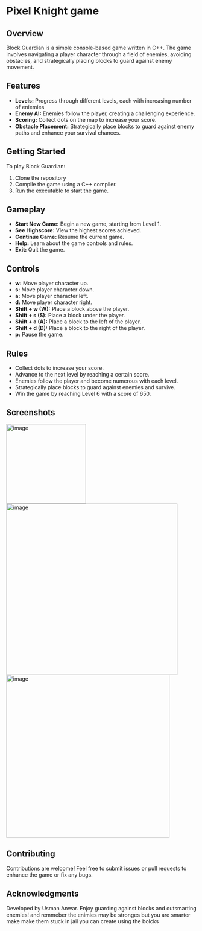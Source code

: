 # Pixel Knight game

## Overview

Block Guardian is a simple console-based game written in C++. The game involves navigating a player character through a field of enemies, avoiding obstacles, and strategically placing blocks to guard against enemy movement.

## Features

- **Levels:** Progress through different levels, each with increasing number of eniemies 
- **Enemy AI:** Enemies follow the player, creating a challenging experience. 
- **Scoring:** Collect dots on the map to increase your score.
- **Obstacle Placement:** Strategically place blocks to guard against enemy paths and enhance your survival chances.

## Getting Started

To play Block Guardian:

1. Clone the repository
2. Compile the game using a C++ compiler.
3. Run the executable to start the game.

## Gameplay

- **Start New Game:** Begin a new game, starting from Level 1.
- **See Highscore:** View the highest scores achieved.
- **Continue Game:** Resume the current game.
- **Help:** Learn about the game controls and rules.
- **Exit:** Quit the game.

## Controls

- **w:** Move player character up.
- **s:** Move player character down.
- **a:** Move player character left.
- **d:** Move player character right.
- **Shift + w (W):** Place a block above the player.
- **Shift + s (S):** Place a block under the player.
- **Shift + a (A):** Place a block to the left of the player.
- **Shift + d (D):** Place a block to the right of the player.
- **p:** Pause the game.

## Rules

- Collect dots to increase your score.
- Advance to the next level by reaching a certain score.
- Enemies follow the player and become numerous with each level.
- Strategically place blocks to guard against enemies and survive.
- Win the game by reaching Level 6 with a score of 650.

## Screenshots

<img width="211" alt="image" src="https://github.com/usmananwar12/Pixel-Knight-game-in-cpp/assets/111992988/81712ff4-67f1-487e-9a88-60507b2be1cd">



<img width="454" alt="image" src="https://github.com/usmananwar12/Pixel-Knight-game-in-cpp/assets/111992988/2c497988-bbdc-4f8a-8b74-aeb6281d17a4">

<img width="433" alt="image" src="https://github.com/usmananwar12/Pixel-Knight-game-in-cpp/assets/111992988/c0696c84-e78f-4db4-872c-57a4b64303c9">


## Contributing

Contributions are welcome! Feel free to submit issues or pull requests to enhance the game or fix any bugs.

## Acknowledgments

Developed by Usman Anwar. Enjoy guarding against blocks and outsmarting enemies! and remmeber the enimies may be stronges but you are smarter make make them stuck in jail you can create using the bolcks 
